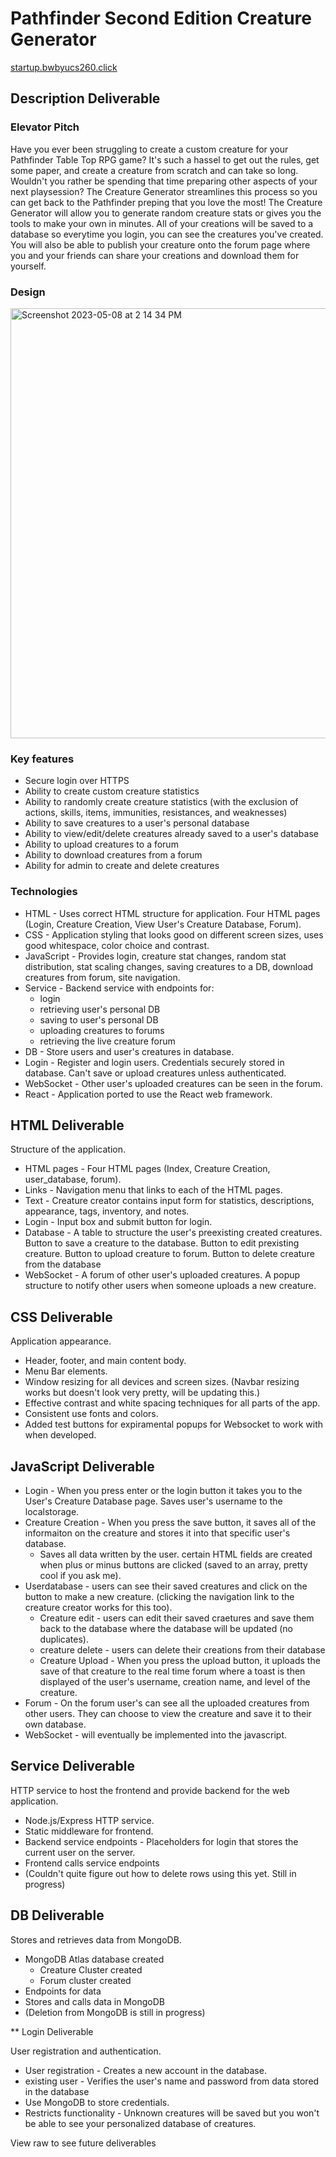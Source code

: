 # Pathfinder Second Edition Creature Generator

[startup.bwbyucs260.click](https://startup.bwbyucs260.click/)

## Description Deliverable

### Elevator Pitch

Have you ever been struggling to create a custom creature for your Pathfinder Table Top RPG game? It's such a hassel to get out the rules, get some paper, and create a creature from scratch and can take so long. Wouldn't you rather be spending that time preparing other aspects of your next playsession? The Creature Generator streamlines this process so you can get back to the Pathfinder preping that you love the most! The Creature Generator will allow you to generate random creature stats or gives you the tools to make your own in minutes. All of your creations will be saved to a database so everytime you login, you can see the creatures you've created. You will also be able to publish your creature onto the forum page where you and your friends can share your creations and download them for yourself.

### Design

<img width="688" alt="Screenshot 2023-05-08 at 2 14 34 PM" src="https://user-images.githubusercontent.com/70551937/236925207-27ef6baa-257a-4a6e-a91c-be0644be0bba.png">

### Key features

* Secure login over HTTPS
* Ability to create custom creature statistics
* Ability to randomly create creature statistics (with the exclusion of actions, skills, items, immunities, resistances, and weaknesses)
* Ability to save creatures to a user's personal database
* Ability to view/edit/delete creatures already saved to a user's database
* Ability to upload creatures to a forum
* Ability to download creatures from a forum
* Ability for admin to create and delete creatures

### Technologies

* HTML - Uses correct HTML structure for application. Four HTML pages (Login, Creature Creation, View User's Creature Database, Forum).
* CSS - Application styling that looks good on different screen sizes, uses good whitespace, color choice and contrast.
* JavaScript - Provides login, creature stat changes, random stat distribution, stat scaling changes, saving creatures to a DB, download creatures from forum, site navigation.
* Service - Backend service with endpoints for:
  - login
  - retrieving user's personal DB
  - saving to user's personal DB
  - uploading creatures to forums
  - retrieving the live creature forum
* DB - Store users and user's creatures in database.
* Login - Register and login users. Credentials securely stored in database. Can't save or upload creatures unless authenticated.
* WebSocket - Other user's uploaded creatures can be seen in the forum.
* React - Application ported to use the React web framework.

## HTML Deliverable

Structure of the application.

* HTML pages - Four HTML pages (Index, Creature Creation, user_database, forum).
* Links - Navigation menu that links to each of the HTML pages.
* Text - Creature creator contains input form for statistics, descriptions, appearance, tags, inventory, and notes.
* Login - Input box and submit button for login.
* Database - A table to structure the user's preexisting created creatures. Button to save a creature to the database. Button to edit prexisting creature. Button to upload creature to forum. Button to delete creature from the database
* WebSocket - A forum of other user's uploaded creatures. A popup structure to notify other users when someone uploads a new creature.


## CSS Deliverable

Application appearance.

* Header, footer, and main content body.
* Menu Bar elements.
* Window resizing for all devices and screen sizes. (Navbar resizing works but doesn't look very pretty, will be updating this.)
* Effective contrast and white spacing techniques for all parts of the app.
* Consistent use fonts and colors.
* Added test buttons for expiramental popups for Websocket to work with when developed.

## JavaScript Deliverable

* Login - When you press enter or the login button it takes you to the User's Creature Database page. Saves user's username to the localstorage.
* Creature Creation - When you press the save button, it saves all of the informaiton on the creature and stores it into that specific user's database.
  * Saves all data written by the user. certain HTML fields are created when plus or minus buttons are clicked (saved to an array, pretty cool if you ask me).
* Userdatabase - users can see their saved creatures and click on the button to make a new creature. (clicking the navigation link to the creature creator works for this too).
  * Creature edit - users can edit their saved craetures and save them back to the database where the database will be updated (no duplicates).
  * creature delete - users can delete their creations from their database
  * Creature Upload - When you press the upload button, it uploads the save of that creature to the real time forum where a toast is then displayed of the user's username, creation name, and level of the creature.
* Forum - On the forum user's can see all the uploaded creatures from other users. They can choose to view the creature and save it to their own database.
* WebSocket - will eventually be implemented into the javascript.

## Service Deliverable

HTTP service to host the frontend and provide backend for the web application.

* Node.js/Express HTTP service.
* Static middleware for frontend.
* Backend service endpoints - Placeholders for login that stores the current user on the server.
* Frontend calls service endpoints
* (Couldn't quite figure out how to delete rows using this yet. Still in progress)

## DB Deliverable

Stores and retrieves data from MongoDB.

* MongoDB Atlas database created
  * Creature Cluster created
  * Forum cluster created
* Endpoints for data
* Stores and calls data in MongoDB
* (Deletion from MongoDB is still in progress)

** Login Deliverable

User registration and authentication.

* User registration - Creates a new account in the database.
* existing user - Verifies the user's name and password from data stored in the database
* Use MongoDB to store credentials.
* Restricts functionality - Unknown creatures will be saved but you won't be able to see your personalized database of creatures.

View raw to see future deliverables

<!-- ## WebSocket Deliverable

Enables realtime reporting of uploaded creatures from other users.

* Backend listens for WebSocket connection - in progress
* Frontend makes WebSocket connection - in progress
* Data sent over WebSocket connection - in progress
* WebSocket data displayed - Display all user uploaded creatures on the forum in realtime

## React Deliverable

Ports the application over to React.

* Bundled and transpiled - in progress
* Components - Login, creature genorator page
* Router - Routing between login and creature creator components.
* Hooks - UseState to track changes of creature's statistics and saved creatures. -->
